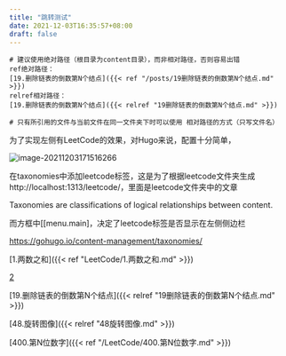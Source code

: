 ```yaml
---
title: "跳转测试"
date: 2021-12-03T16:35:57+08:00
draft: false
---
```


```shell
# 建议使用绝对路径（根目录为content目录），而非相对路径，否则容易出错
ref绝对路径：
[19.删除链表的倒数第N个结点]({{< ref "/posts/19删除链表的倒数第N个结点.md" >}})
relref相对路径：
[19.删除链表的倒数第N个结点]({{< relref "19删除链表的倒数第N个结点.md" >}})

# 只有所引用的文件与当前文件在同一文件夹下时可以使用 相对路径的方式（只写文件名）
```





为了实现左侧有LeetCode的效果，对Hugo来说，配置十分简单，

![image-20211203171516266](C:\Users\Charon\AppData\Roaming\Typora\typora-user-images\image-20211203171516266.png)

在taxonomies中添加leetcode标签，这是为了根据leetcode文件夹生成http://localhost:1313/leetcode/，里面是leetcode文件夹中的文章

Taxonomies are classifications of logical relationships between content.

而方框中[[menu.main]，决定了leetcode标签是否显示在左侧侧边栏

https://gohugo.io/content-management/taxonomies/



[1.两数之和]({{< ref "LeetCode/1.两数之和.md" >}})

[2]()

[19.删除链表的倒数第N个结点]({{< relref "19删除链表的倒数第N个结点.md" >}})

[48.旋转图像]({{< relref "48旋转图像.md" >}})

[400.第N位数字]({{< ref "/LeetCode/400.第N位数字.md" >}})



